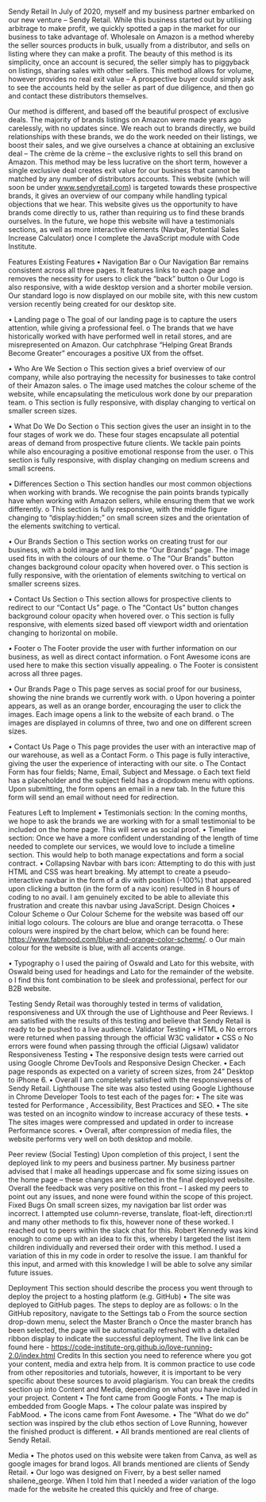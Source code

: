 Sendy Retail
In July of 2020, myself and my business partner embarked on our new venture – Sendy Retail. While this business started out by utilising arbitrage to make profit, we quickly spotted a gap in the market for our business to take advantage of. Wholesale on Amazon is a method whereby the seller sources products in bulk, usually from a distributor, and sells on listing where they can make a profit. The beauty of this method is its simplicity, once an account is secured, the seller simply has to piggyback on listings, sharing sales with other sellers. This method allows for volume, however provides no real exit value – A prospective buyer could simply ask to see the accounts held by the seller as part of due diligence, and then go and contact these distributors themselves.

Our method is different, and based off the beautiful prospect of exclusive deals. The majority of brands listings on Amazon were made years ago carelessly, with no updates since. We reach out to brands directly, we build relationships with these brands, we do the work needed on their listings, we boost their sales, and we give ourselves a chance at obtaining an exclusive deal – The crème de la crème – the exclusive rights to sell this brand on Amazon. This method may be less lucrative on the short term, however a single exclusive deal creates exit value for our business that cannot be matched by any number of distributors accounts. This website (which will soon be under www.sendyretail.com) is targeted towards these prospective brands, it gives an overview of our company while handling typical objections that we hear. This website gives us the opportunity to have brands come directly to us, rather than requiring us to find these brands ourselves. In the future, we hope this website will have a testimonials sections, as well as more interactive elements (Navbar, Potential Sales Increase Calculator) once I complete the JavaScript module with Code Institute. 


 

Features
Existing Features
•	Navigation Bar
o	Our Navigation Bar remains consistent across all three pages. It features links to each page and removes the necessity for users to click the “back” button
o	Our Logo is also responsive, with a wide desktop version and a shorter mobile version. Our standard logo is now displayed on our mobile site, with this new custom version recently being created for our desktop site. 
 
 
•	Landing page
o	The goal of our landing page is to capture the users attention, while giving a professional feel.
o	The brands that we have historically worked with have performed well in retail stores, and are misrepresented on Amazon. Our catchphrase “Helping Great Brands Become Greater” encourages a positive UX from the offset.
 
•	Who Are We Section
o	This section gives a brief overview of our company, while also portraying the necessity for businesses to take control of their Amazon sales.
o	The image used matches the colour scheme of the website, while encapsulating the meticulous work done by our preparation team. 
o	This section is fully responsive, with display changing to vertical on smaller screen sizes.
 
•	What Do We Do Section
o	This section gives the user an insight in to the four stages of work we do. These four stages encapsulate all potential areas of demand from prospective future clients. We tackle pain points while also encouraging a positive emotional response from the user.
o	This section is fully responsive, with display changing on medium screens and small screens.
 
•	Differences Section
o	This section handles our most common objections when working with brands. We recognise the pain points brands typically have when working with Amazon sellers, while ensuring them that we work differently.
o	This section is fully responsive, with the middle figure changing to “display:hidden;” on small screen sizes and the orientation of the elements switching to vertical.

 


•	Our Brands Section
o	This section works on creating trust for our business, with a bold image and link to the “Our Brands” page. The image used fits in with the colours of our theme. 
o	The “Our Brands” button changes background colour opacity when hovered over. 
o	This section is fully responsive, with the orientation of elements switching to vertical on smaller screens sizes.

 
•	Contact Us Section
o	This section allows for prospective clients to redirect to our “Contact Us” page. 
o	The “Contact Us” button changes background colour opacity when hovered over. 
o	This section is fully responsive, with elements sized based off viewport width and orientation changing to horizontal on mobile. 


 
•	Footer
o	The Footer provide the user with further information on our business, as well as direct contact information.
o	Font Awesome icons are used here to make this section visually appealing. 
o	The Footer is consistent across all three pages. 
 
•	Our Brands Page
o	This page serves as social proof for our business, showing the nine brands we currently work with. 
o	Upon hovering a pointer appears, as well as an orange border, encouraging the user to click the images. Each image opens a link to the website of each brand. 
o	The images are displayed in columns of three, two and one on different screen sizes.
 
•	Contact Us Page
o	This page provides the user with an interactive map of our warehouse, as well as a Contact Form.
o	This page is fully interactive, giving the user the experience of interacting with our site. 
o	The Contact Form has four fields; Name, Email, Subject and Message.
o	Each text field has a placeholder and the subject field has a dropdown menu with options. Upon submitting, the form opens an email in a new tab. In the future this form will send an email without need for redirection. 
 
Features Left to Implement
•	Testimonials section: In the coming months, we hope to ask the brands we are working with for a small testimonial to be included on the home page. This will serve as social proof. 
•	Timeline section: Once we have a more confident understanding of the length of time needed to complete our services, we would love to include a timeline section. This would help to both manage expectations and form a social contract. 
•	Collapsing Navbar with bars icon: Attempting to do this with just HTML and CSS was heart breaking. My attempt to create a pseudo-interactive navbar in the form of a div with position (-100%) that appeared upon clicking a button (in the form of a nav icon) resulted in 8 hours of coding to no avail. I am genuinely excited to be able to alleviate this frustration and create this navbar using JavaScript. 
Design Choices
•	Colour Scheme
o	Our Colour Scheme for the website was based off our initial logo colours. The colours are blue and orange terracotta. 
o	These colours were inspired by the chart below, which can be found here: https://www.fabmood.com/blue-and-orange-color-scheme/.
o	Our main colour for the website is blue, with all accents orange. 
 
•	Typography
o	I used the pairing of Oswald and Lato for this website, with Oswald being used for headings and Lato for the remainder of the website. 
o	I find this font combination to be sleek and professional, perfect for our B2B website.



Testing
Sendy Retail was thoroughly tested in terms of validation, responsiveness and UX through the use of Lighthouse and Peer Reviews. I am satisfied with the results of this testing and believe that Sendy Retail is ready to be pushed to a live audience.
Validator Testing
•	HTML
o	No errors were returned when passing through the official W3C validator
•	CSS
o	No errors were found when passing through the official (Jigsaw) validator
Responsiveness Testing
•	The responsive design tests were carried out using Google Chrome DevTools and Responsive Design Checker.
•	Each page responds as expected on a variety of screen sizes, from 24” Desktop to iPhone 6.
•	Overall I am completely satisfied with the responsiveness of Sendy Retail.
Lighthouse
The site was also tested using Google Lighthouse in Chrome Developer Tools to test each of the pages for:
•	The site was tested for Performance , Accessibility, Best Practices and SEO. 
•	The site was tested on an incognito window to increase accuracy of these tests.
•	The sites images were compressed and updated in order to increase Performance scores.
•	Overall, after compression of media files, the website performs very well on both desktop and mobile.
 

Peer review (Social Testing)
Upon completion of this project, I sent the deployed link to my peers and business partner. My business partner advised that I make all headings uppercase and fix some sizing issues on the home page – these changes are reflected in the final deployed website. Overall the feedback was very positive on this front – I asked my peers to point out any issues, and none were found within the scope of this project.
Fixed Bugs
On small screen sizes, my navigation bar list order was incorrect. I attempted use column-reverse, translate, float-left, direction:rtl and many other methods to fix this, however none of these worked. I reached out to peers within the slack chat for this. Robert Kennedy was kind enough to come up with an idea to fix this, whereby I targeted the list item children individually and reversed their order with this method. I used a variation of this in my code in order to resolve the issue. I am thankful for this input, and armed with this knowledge I will be able to solve any similar future issues.
 

Deployment
This section should describe the process you went through to deploy the project to a hosting platform (e.g. GitHub)
•	The site was deployed to GitHub pages. The steps to deploy are as follows:
o	In the GitHub repository, navigate to the Settings tab
o	From the source section drop-down menu, select the Master Branch
o	Once the master branch has been selected, the page will be automatically refreshed with a detailed ribbon display to indicate the successful deployment.
The live link can be found here - https://code-institute-org.github.io/love-running-2.0/index.html
Credits
In this section you need to reference where you got your content, media and extra help from. It is common practice to use code from other repositories and tutorials, however, it is important to be very specific about these sources to avoid plagiarism.
You can break the credits section up into Content and Media, depending on what you have included in your project.
Content
•	The font came from Google Fonts.
•	The map is embedded from Google Maps.
•	The colour palate was inspired by FabMood.
•	The icons came from Font Awesome.
•	The “What do we do” section was inspired by the club ethos section of Love Running, however the finished product is different. 
•	All brands mentioned are real clients of Sendy Retail.

Media
•	The photos used on this website were taken from Canva, as well as google images for brand logos. All brands mentioned are clients of Sendy Retail.
•	Our logo was designed on Fiverr, by a best seller named shailene_george. When I told him that I needed a wider variation of the logo made for the website he created this quickly and free of charge. 

